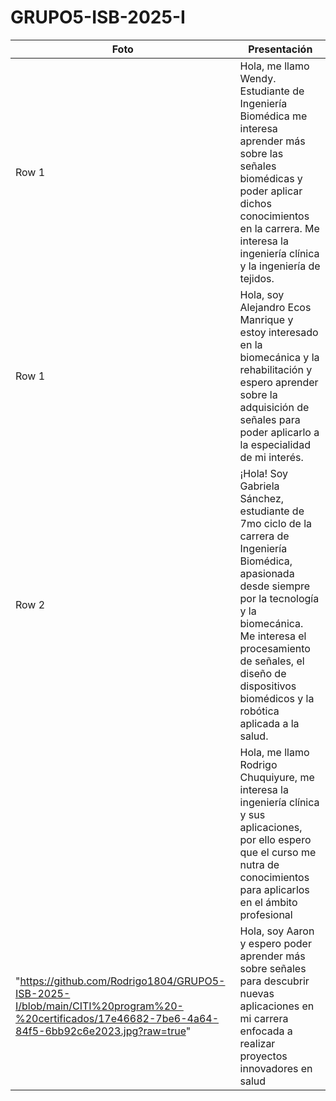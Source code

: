 # GRUPO5-ISB-2025-I
| Foto | Presentación | 
|----------|----------|
| Row 1    | Hola, me llamo Wendy. Estudiante de Ingeniería Biomédica me interesa aprender más sobre las señales biomédicas y poder aplicar dichos conocimientos en la carrera. Me interesa la ingeniería clínica y la ingeniería de tejidos.   |
| Row 1    | Hola, soy Alejandro Ecos Manrique y estoy interesado en la biomecánica y la rehabilitación y espero aprender sobre la adquisición de señales para poder aplicarlo a la especialidad de mi interés.   |
| Row 2    | ¡Hola! Soy Gabriela Sánchez, estudiante de 7mo ciclo de la carrera de Ingeniería Biomédica, apasionada desde siempre por la tecnología y la biomecánica. Me interesa el procesamiento de señales, el diseño de dispositivos biomédicos y la robótica aplicada a la salud. | 
|     | Hola, me llamo Rodrigo Chuquiyure, me interesa la ingeniería clínica y sus aplicaciones, por ello espero que el curso me nutra de conocimientos para aplicarlos en el ámbito profesional |
|   "https://github.com/Rodrigo1804/GRUPO5-ISB-2025-I/blob/main/CITI%20program%20-%20certificados/17e46682-7be6-4a64-84f5-6bb92c6e2023.jpg?raw=true"     | Hola, soy Aaron y espero poder aprender más sobre señales para descubrir nuevas aplicaciones en mi carrera enfocada a realizar proyectos innovadores en salud | 
